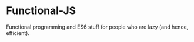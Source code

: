 # Functional-JS
Functional programming and ES6 stuff for people who are lazy (and hence, efficient).
